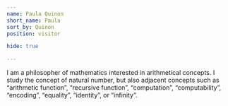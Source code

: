 ```yaml
---
name: Paula Quinon
short_name: Paula
sort_by: Quinon
position: visitor

hide: true

---
```

I am a philosopher of mathematics interested in arithmetical concepts. I study the concept of natural number, but also adjacent concepts such as “arithmetic function”, “recursive function”, “computation”, “computability”, “encoding”, “equality”, “identity”, or “infinity”.
